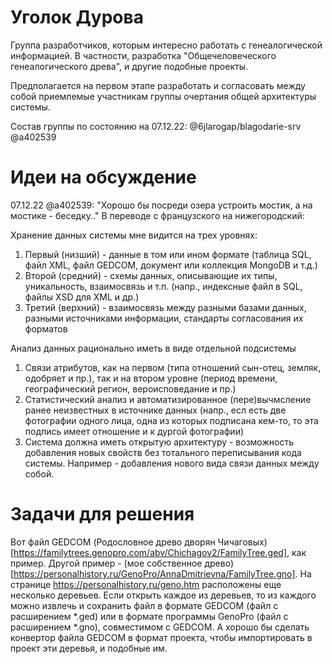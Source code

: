 # Уголок Дурова

Группа разработчиков, которым интересно работать с генеалогической информацией. В частности, разработка "Общечеловеческого генеалогического древа", и другие подобные проекты.

Предполагается на первом этапе разработать и согласовать между собой приемлемые участникам группы очертания общей архитектуры системы.

Состав группы по состоянию на 07.12.22:
@6jlarogap/blagodarie-srv
@a402539

# Идеи на обсуждение

07.12.22 @a402539:
"Хорошо бы посреди озера устроить мостик, а на мостике - беседку.."
В переводе с французского на нижегородский:

Хранение данных системы мне видится на трех уровнях:
1. Первый (низший) - данные в том или ином формате (таблица SQL, файл XML, файл GEDCOM, документ или коллекция MongoDB и т.д.)
2. Второй (средний) - схемы данных, описывающие их типы, уникальность, взаимосвязь и т.п. (напр., индексные файл в SQL, файлы XSD для XML  и др.) 
3. Третий (верхний) - взаимосвязь между разными базами данных, разными источниками информации, стандарты согласования их форматов

Анализ данных рационально иметь в виде отдельной подсистемы
1. Связи атрибутов, как на первом (типа отношений сын-отец, земляк, одобряет и пр.), так и на втором уровне (период времени, географический регион, вероисповедание и пр.)
2. Статистический анализ и автоматизированное (пере)вычмсление ранее неизвестных в источнике данных (напр., есл есть две фотографии одного лица, одна из которых подписана кем-то, то эта подпись имеет отношение и к дургой фотографии)
3. Система должна иметь открытую архитектуру - возможность добавления новых свойств без тотального переписывания кода системы. Например - добавления нового вида связи данных между собой.

# Задачи для решения

Вот файл GEDCOM (Родословное древо дворян Чичаговых)[https://familytrees.genopro.com/abv/Chichagov2/FamilyTree.ged], как пример. Другой пример - (мое собственное древо)[https://personalhistory.ru/GenoPro/AnnaDmitrievna/FamilyTree.gno]. На странице https://personalhistory.ru/geno.htm расположены еще несколько деревьев. Если открыть каждое из деревьев, то из каждого можно извлечь и сохранить файл в формате GEDCOM (файл с расширением *.ged) или в формате программы GenoPro (файл с расширением *.gno), совместимом с GEDCOM.
А хорошо бы сделать конвертор файла GEDCOM в формат проекта, чтобы импортировать в проект эти деревья, и подобные им.
